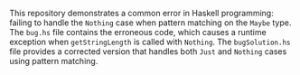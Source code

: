 This repository demonstrates a common error in Haskell programming: failing to handle the `Nothing` case when pattern matching on the `Maybe` type. The `bug.hs` file contains the erroneous code, which causes a runtime exception when `getStringLength` is called with `Nothing`. The `bugSolution.hs` file provides a corrected version that handles both `Just` and `Nothing` cases using pattern matching.